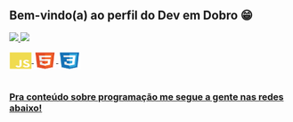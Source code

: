 ## Bem-vindo(a) ao perfil do Dev em Dobro 😁

 <div>
   <a href="https://github.com/wechiley">
   <img height="180em" src="https://github-readme-stats.vercel.app/api?username=wechiley&show_icons=true&theme=tokyonight&include_all_commits=true&count_private=true"/>
   <img height="180em" src="https://github-readme-stats.vercel.app/api/top-langs/?username=wechiley&layout=compact&langs_count=6&theme=tokyonight"/>
</div>
    
<div style="display: inline_block"><br>
  <img align="center" alt="Js" height="30" width="40" src="https://raw.githubusercontent.com/devicons/devicon/master/icons/javascript/javascript-plain.svg">
  <img align="center" alt="HTML" height="30" width="40" src="https://raw.githubusercontent.com/devicons/devicon/master/icons/html5/html5-original.svg">
  <img align="center" alt="CSS" height="30" width="40" src="https://raw.githubusercontent.com/devicons/devicon/master/icons/css3/css3-original.svg">
</div>
 
<br>
 
### Pra conteúdo sobre programação me segue a gente nas redes abaixo!
 
<div> 
  <a href="" target="_blank"><img src="" target="_blank"></a>
  <a href="" target="_blank"><img src="" target="_blank"></a>
 <a href="" target="_blank"><img src="" target="_blank"></a> 
  <a href = ""><img src="" target="_blank"></a>
  <a href="" target="_blank"></a>
</div>
